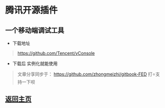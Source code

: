 # 腾讯开源插件

## 一个移动端调试工具

* 下载地址
> https://github.com/Tencent/vConsole
* 下载后 实例化就能使用

> 文章分享同步于： https://github.com/zhongmeizhi/gitbook-FED 打⭐支持一下呗
## [返回主页](/README.md)